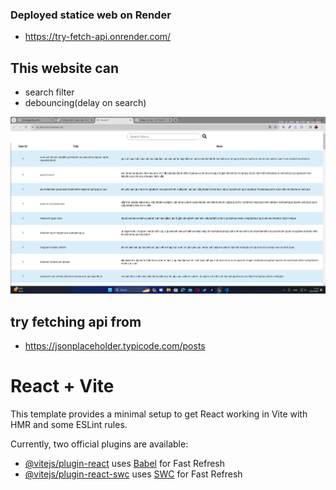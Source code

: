 ### Deployed statice web on Render
- https://try-fetch-api.onrender.com/

## This website can
- search filter
- debouncing(delay on search)

![ScreenShot-My-web-fetching-api](./public/Screenshot_my_web.png)


## try fetching api from
- https://jsonplaceholder.typicode.com/posts

# React + Vite

This template provides a minimal setup to get React working in Vite with HMR and some ESLint rules.

Currently, two official plugins are available:

- [@vitejs/plugin-react](https://github.com/vitejs/vite-plugin-react/blob/main/packages/plugin-react/README.md) uses [Babel](https://babeljs.io/) for Fast Refresh
- [@vitejs/plugin-react-swc](https://github.com/vitejs/vite-plugin-react-swc) uses [SWC](https://swc.rs/) for Fast Refresh
